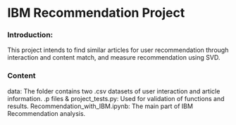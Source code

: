 # IBM Recommendation Project

### Introduction:
This project intends to find similar articles for user recommendation through interaction and content match, and measure recommendation using SVD.

### Content 
data: The folder contains two .csv datasets of user interaction and article information.
.p files & project_tests.py: Used for validation of functions and results.
Recommendation_with_IBM.ipynb: The main part of IBM Recommendation analysis.

